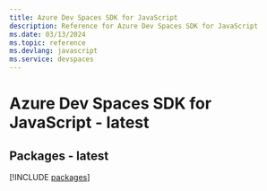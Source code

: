 ```yaml
---
title: Azure Dev Spaces SDK for JavaScript
description: Reference for Azure Dev Spaces SDK for JavaScript
ms.date: 03/13/2024
ms.topic: reference
ms.devlang: javascript
ms.service: devspaces
---
```

# Azure Dev Spaces SDK for JavaScript - latest
## Packages - latest
[!INCLUDE [packages](dev-spaces-index.md)]